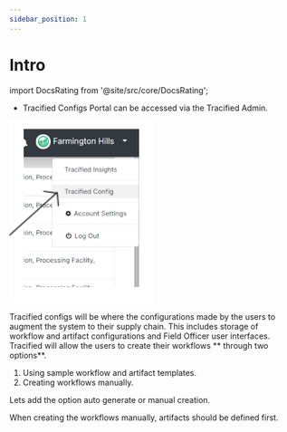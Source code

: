```yaml
---
sidebar_position: 1
---
```


# Intro

import DocsRating from '@site/src/core/DocsRating';

- Tracified Configs Portal can be accessed via the Tracified Admin.

![MarineGEO circle logo](../../static/img/config22.PNG "MarineGEO logo")

Tracified configs will be where the configurations made by the users to augment the system to their supply chain. This includes storage of workflow and artifact configurations and Field Officer user interfaces. Tracified will allow the users to create their workflows ** through two options**.

1. Using sample workflow and artifact templates.
2. Creating workflows manually.

Lets add the option auto generate or manual creation.

When creating the workflows manually, artifacts should be defined first.

<DocsRating pageName="certificates"/>
